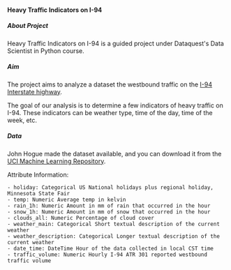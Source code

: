 #### Heavy Traffic Indicators on I-94

##### About Project

Heavy Traffic Indicators on I-94 is a guided project under Dataquest's Data Scientist in Python course.

##### Aim

The project aims to analyze a dataset the westbound traffic on the [I-94 Interstate highway](https://en.wikipedia.org/wiki/Interstate_94).

The goal of our analysis is to determine a few indicators of heavy traffic on I-94. These indicators can be weather type, time of the day, time of the week, etc. 

##### Data

John Hogue made the dataset available, and you can download it from the [UCI Machine Learning Repository](https://archive.ics.uci.edu/ml/datasets/Metro+Interstate+Traffic+Volume).

Attribute Information:

    - holiday: Categorical US National holidays plus regional holiday, Minnesota State Fair
    - temp: Numeric Average temp in kelvin
    - rain_1h: Numeric Amount in mm of rain that occurred in the hour
    - snow_1h: Numeric Amount in mm of snow that occurred in the hour
    - clouds_all: Numeric Percentage of cloud cover
    - weather_main: Categorical Short textual description of the current weather
    - weather_description: Categorical Longer textual description of the current weather
    - date_time: DateTime Hour of the data collected in local CST time
    - traffic_volume: Numeric Hourly I-94 ATR 301 reported westbound traffic volume
